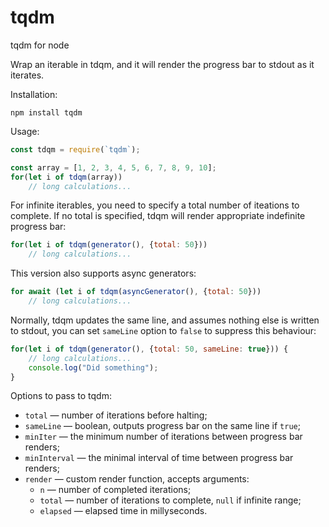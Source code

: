 # tqdm

tqdm for node

Wrap an iterable in tdqm, and it will render the progress bar to stdout as it iterates.

Installation:
```shell
npm install tqdm
```


Usage:
```javascript
const tdqm = require(`tqdm`);

const array = [1, 2, 3, 4, 5, 6, 7, 8, 9, 10];
for(let i of tdqm(array))
	// long calculations...
```


For infinite iterables, you need to specify a total number of iteations to complete. If no total is specified, tdqm will render
appropriate indefinite progress bar:

```javascript
for(let i of tdqm(generator(), {total: 50}))
	// long calculations...
```

This version also supports async generators:

```javascript
for await (let i of tdqm(asyncGenerator(), {total: 50}))
	// long calculations...
```

Normally, tdqm updates the same line, and assumes nothing else is written to stdout, you can set `sameLine` option to `false` to suppress
this behaviour:

```javascript
for(let i of tdqm(generator(), {total: 50, sameLine: true})) {
	// long calculations...
	console.log("Did something");
}
```

Options to pass to tqdm:

* `total` — number of iterations before halting;
* `sameLine` — boolean, outputs progress bar on the same line if `true`;
* `minIter` — the minimum number of iterations  between progress bar renders;
* `minInterval` — the minimal interval of time between progress bar renders;
* `render` — custom render function, accepts arguments:
	* `n` — number of completed iterations;
	* `total` — number of iterations to complete, `null` if infinite range;
	* `elapsed` — elapsed time in millyseconds.
